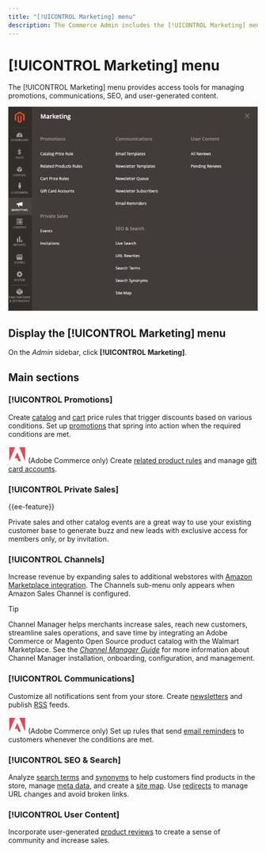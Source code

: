 ```yaml
---
title: "[!UICONTROL Marketing] menu"
description: The Commerce Admin includes the [!UICONTROL Marketing] menu, which provides access tools for managing promotions, communications, SEO, and user-generated content.
---
```

# [!UICONTROL Marketing] menu

The [!UICONTROL Marketing] menu provides access tools for managing promotions, communications, SEO, and user-generated content.

![Commerce Admin - Marketing menu](./assets/admin-menu-marketing-ee.png)<!-- zoom -->

## Display the [!UICONTROL Marketing] menu

On the _Admin_ sidebar, click **[!UICONTROL Marketing]**.

## Main sections

### [!UICONTROL Promotions]

Create [catalog](price-rules-catalog.md) and [cart](price-rules-cart.md) price rules that trigger discounts based on various conditions. Set up [promotions](introduction.md#promotions) that spring into action when the required conditions are met.

![Adobe Commerce](../assets/adobe-logo.svg) (Adobe Commerce only) Create [related product rules](product-related-rules.md) and manage [gift card accounts](../stores-purchase/product-gift-card-accounts.md).

### [!UICONTROL Private Sales]

{{ee-feature}}

Private sales and other catalog events are a great way to use your existing customer base to generate buzz and new leads with exclusive access for members only, or by invitation.

### [!UICONTROL Channels]

Increase revenue by expanding sales to additional webstores with [Amazon Marketplace integration](https://experienceleague.adobe.com/docs/commerce-channels/amazon/overview.html). The Channels sub-menu only appears when Amazon Sales Channel is configured.

>[!TIP]
>
>Channel Manager helps merchants increase sales, reach new customers, streamline sales operations, and save time by integrating an Adobe Commerce or Magento Open Source product catalog with the Walmart Marketplace. See the [_Channel Manager Guide_](https://experienceleague.adobe.com/docs/commerce-channels/channel-manager/intro-to-channel-manager/overview.html) for more information about Channel Manager installation, onboarding, configuration, and management. 

### [!UICONTROL Communications]

Customize all notifications sent from your store. Create [newsletters](newsletters.md) and publish [RSS](social-rss.md#rss-feeds) feeds.

![Adobe Commerce](../assets/adobe-logo.svg) (Adobe Commerce only) Set up rules that send [email reminders](email-reminder-rules.md) to customers whenever the conditions are met.

### [!UICONTROL SEO & Search]

Analyze [search terms](../catalog/search-terms.md) and [synonyms](../catalog/search-terms.md#search-synonyms) to help customers find products in the store, manage [meta data](meta-data.md), and create a [site map](sitemap-xml.md). Use [redirects](url-rewrite.md) to manage URL changes and avoid broken links.

### [!UICONTROL User Content]

Incorporate user-generated [product reviews](product-reviews.md) to create a sense of community and increase sales.
